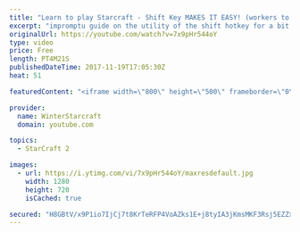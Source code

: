 ```yaml
---
title: "Learn to play Starcraft - Shift Key MAKES IT EASY! (workers to gas, waypoints, ctrl grps, moving)"
excerpt: "impromptu guide on the utility of the shift hotkey for a bit of everything"
originalUrl: https://youtube.com/watch?v=7x9pHr544oY
type: video
price: Free
length: PT4M21S
publishedDateTime: 2017-11-19T17:05:30Z
heat: 51

featuredContent: "<iframe width=\"800\" height=\"500\" frameborder=\"0\" src=\"https://www.youtube.com/embed/7x9pHr544oY\" allow=\"accelerometer; autoplay; encrypted-media; gyroscope; picture-in-picture\" allowfullscreen></iframe>"

provider:
  name: WinterStarcraft
  domain: youtube.com

topics:
  - StarCraft 2

images:
  - url: https://i.ytimg.com/vi/7x9pHr544oY/maxresdefault.jpg
    width: 1280
    height: 720
    isCached: true

secured: "H8GBtV/x9P1io7IjCj7t8KrTeRFP4VoAZks1E+j8tyIA3jKmsMKF3Rsj5EZZxLQz+YzOCeofq1WI6JY5GgHAw5jffFJXF19bNtThLXH7w75D5gCuzDVoQqXJc+i77/GL1b0aCne4AIK2E1wU2Yx6m6UQsWvu8EVlDCl1qfNvgtb2zQzBuJYgIs4k6+z+CHZo47HVfnq2RaDDf+tZ2lugStaJLLZiJVHCWz33DI4iOcy4tfaTZHAw8FAk4GkgaS0nQNrWUdhQl0Eo0pxJgHk3b5+oo26MmgZ6uIqcq5etv1e1BV1pz7FYXWQMeehvqMm2QPqqhgwZKVlzadW7GmAJTUjGJdyU2mTThOm2zPmWaab5LyCHFc8VzZb5hzmgss7Q7UU7WqutRTTiYblZLZrYyq+M4cGSf8nC79XFImio9hg=;2zRGEKr+FIEcnNyBT17dQA=="
---
```


